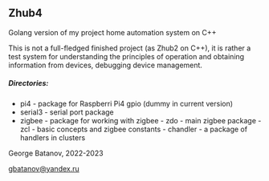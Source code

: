 ## Zhub4

Golang version of my project home automation system on C++

This is not a full-fledged finished project (as Zhub2 on C++), it is rather a test system for understanding the principles of operation and obtaining information from devices, debugging device management.

##### Directories:
- pi4 - package for Raspberri Pi4 gpio (dummy in current version)
- serial3 - serial port package
- zigbee - package for working with zigbee
        - zdo - main zigbee package
          - zcl - basic concepts and zigbee constants
        - chandler - a package of handlers in clusters

George Batanov, 2022-2023

gbatanov@yandex.ru
